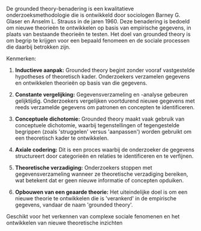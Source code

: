 De grounded theory-benadering is een kwalitatieve onderzoeksmethodologie die is ontwikkeld door sociologen Barney G. Glaser en Anselm L. Strauss in de jaren 1960. Deze benadering is bedoeld om nieuwe theorieën te ontwikkelen op basis van empirische gegevens, in plaats van bestaande theorieën te testen. Het doel van grounded theory is om begrip te krijgen voor een bepaald fenomeen en de sociale processen die daarbij betrokken zijn.

Kenmerken:
1. **Inductieve aanpak:** Grounded theory begint zonder vooraf vastgestelde hypotheses of theoretisch kader. Onderzoekers verzamelen gegevens en ontwikkelen theorieën op basis van die gegevens.
    
2. **Constante vergelijking:** Gegevensverzameling en -analyse gebeuren gelijktijdig. Onderzoekers vergelijken voortdurend nieuwe gegevens met reeds verzamelde gegevens om patronen en concepten te identificeren.
    
3. **Conceptuele dichotomie:** Grounded theory maakt vaak gebruik van conceptuele dichotomie, waarbij tegenstellingen of tegengestelde begrippen (zoals 'struggelen' versus 'aanpassen') worden gebruikt om een theoretisch kader te ontwikkelen.
    
4. **Axiale codering:** Dit is een proces waarbij de onderzoeker de gegevens structureert door categorieën en relaties te identificeren en te verfijnen.
    
5. **Theoretische verzadiging:** Onderzoekers stoppen met gegevensverzameling wanneer ze theoretische verzadiging bereiken, wat betekent dat er geen nieuwe informatie of concepten opduiken.
    
6. **Opbouwen van een geaarde theorie:** Het uiteindelijke doel is om een nieuwe theorie te ontwikkelen die is 'verankerd' in de empirische gegevens, vandaar de naam 'grounded theory'.

Geschikt voor het verkennen van complexe sociale fenomenen en  het ontwikkelen van nieuwe theoretische inzichten
